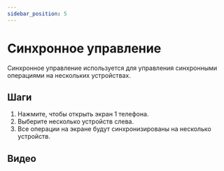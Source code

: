 ```yaml
---
sidebar_position: 5
---
```

# Синхронное управление

Синхронное управление используется для управления синхронными операциями на нескольких устройствах.

## Шаги

1. Нажмите, чтобы открыть экран 1 телефона.
2. Выберите несколько устройств слева.
3. Все операции на экране будут синхронизированы на несколько устройств.

## Видео


